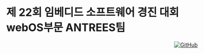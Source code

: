# 제 22회 임베디드 소프트웨어 경진 대회 webOS부문 ANTREES팀

<div style="text-align: right;">
    <a href="https://github.com/webOS-ANTREES/2024ESWContest_webOS_3002/blob/main/README.md">
        <img src="https://img.shields.io/badge/GitHub-black?style=for-the-badge&logo=github" alt="GitHub">
    </a>
    <a href="https://www.youtube.com/results?search_query=%EB%B9%84%EB%B9%94%EB%8C%80%EC%99%95>
        <img src="https://img.shields.io/badge/YouTube-red?style=for-the-badge&logo=youtube" alt="YouTube">
    </a>
</div>



